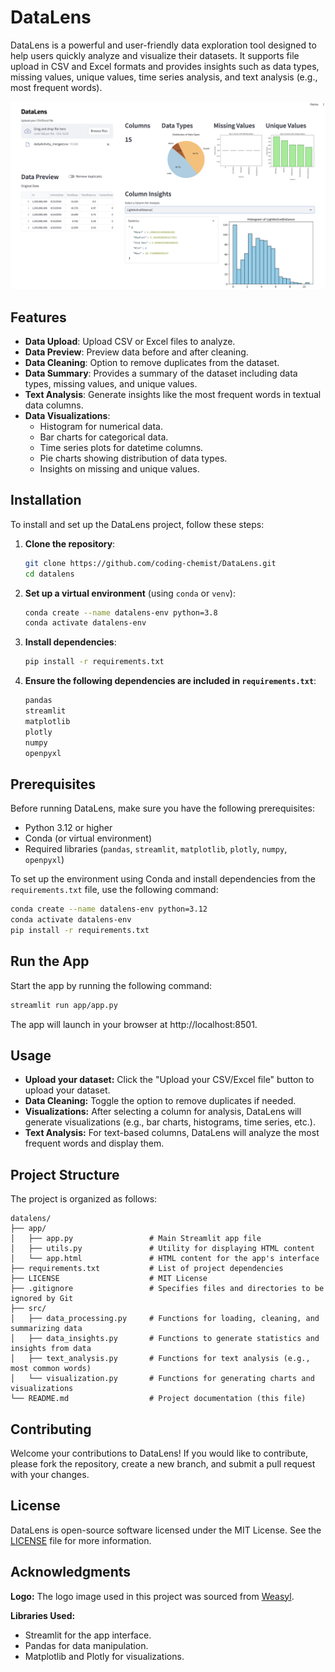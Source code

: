 # DataLens
DataLens is a powerful and user-friendly data exploration tool designed to help users quickly analyze and visualize their datasets. It supports file upload in CSV and Excel formats and provides insights such as data types, missing values, unique values, time series analysis, and text analysis (e.g., most frequent words).

![DataLens](image.png)


## Features

- **Data Upload**: Upload CSV or Excel files to analyze.
- **Data Preview**: Preview data before and after cleaning.
- **Data Cleaning**: Option to remove duplicates from the dataset.
- **Data Summary**: Provides a summary of the dataset including data types, missing values, and unique values.
- **Text Analysis**: Generate insights like the most frequent words in textual data columns.
- **Data Visualizations**:
  - Histogram for numerical data.
  - Bar charts for categorical data.
  - Time series plots for datetime columns.
  - Pie charts showing distribution of data types.
  - Insights on missing and unique values.

## Installation

To install and set up the DataLens project, follow these steps:

1. **Clone the repository**:
    ```bash
    git clone https://github.com/coding-chemist/DataLens.git
    cd datalens
    ```

2. **Set up a virtual environment** (using `conda` or `venv`):
    ```bash
    conda create --name datalens-env python=3.8
    conda activate datalens-env
    ```

3. **Install dependencies**:
    ```bash
    pip install -r requirements.txt
    ```

4. **Ensure the following dependencies are included in `requirements.txt`**:
    ```txt
    pandas
    streamlit
    matplotlib
    plotly
    numpy
    openpyxl
    ```

## Prerequisites

Before running DataLens, make sure you have the following prerequisites:

- Python 3.12 or higher
- Conda (or virtual environment)
- Required libraries (`pandas`, `streamlit`, `matplotlib`, `plotly`, `numpy`, `openpyxl`)

To set up the environment using Conda and install dependencies from the `requirements.txt` file, use the following command:

```bash
conda create --name datalens-env python=3.12
conda activate datalens-env
pip install -r requirements.txt
```
## Run the App
Start the app by running the following command:

```bash
streamlit run app/app.py
```
The app will launch in your browser at http://localhost:8501.

## Usage
- **Upload your dataset:** Click the "Upload your CSV/Excel file" button to upload your dataset.
- **Data Cleaning:** Toggle the option to remove duplicates if needed.
- **Visualizations:** After selecting a column for analysis, DataLens will generate visualizations (e.g., bar charts, histograms, time series, etc.).
- **Text Analysis:** For text-based columns, DataLens will analyze the most frequent words and display them.

## Project Structure
The project is organized as follows:

```tree
datalens/
├── app/
│   ├── app.py                 # Main Streamlit app file
│   ├── utils.py               # Utility for displaying HTML content
│   └── app.html               # HTML content for the app's interface
├── requirements.txt           # List of project dependencies
├── LICENSE                    # MIT License
├── .gitignore                 # Specifies files and directories to be ignored by Git
├── src/
│   ├── data_processing.py     # Functions for loading, cleaning, and summarizing data
│   ├── data_insights.py       # Functions to generate statistics and insights from data
│   ├── text_analysis.py       # Functions for text analysis (e.g., most common words)
│   └── visualization.py       # Functions for generating charts and visualizations
└── README.md                  # Project documentation (this file)
```


## Contributing
Welcome your contributions to DataLens! If you would like to contribute, please fork the repository, create a new branch, and submit a pull request with your changes.

## License
DataLens is open-source software licensed under the MIT License. See the [LICENSE](LICENSE) file for more information.

## Acknowledgments
**Logo:** The logo image used in this project was sourced from [Weasyl](https://cdn.weasyl.com/~ley/submissions/524374/ca8423f69f9347a4943e373d5a2bf3cdede228ea8347e1fefcef0ef700934df2/ley-camera-lens-illustrator.png).

**Libraries Used:**
- Streamlit for the app interface.
- Pandas for data manipulation.
- Matplotlib and Plotly for visualizations.